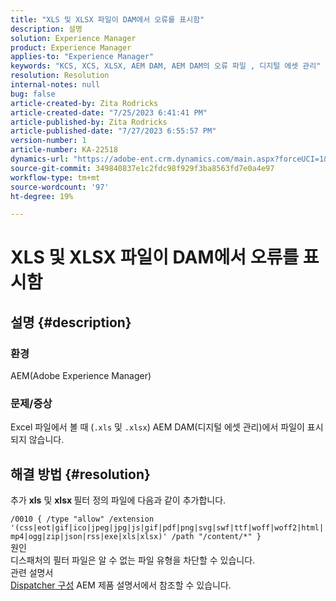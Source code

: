 ```yaml
---
title: "XLS 및 XLSX 파일이 DAM에서 오류를 표시함"
description: 설명
solution: Experience Manager
product: Experience Manager
applies-to: "Experience Manager"
keywords: "KCS, XCS, XLSX, AEM DAM, AEM DAM의 오류 파일 , 디지털 에셋 관리"
resolution: Resolution
internal-notes: null
bug: false
article-created-by: Zita Rodricks
article-created-date: "7/25/2023 6:41:41 PM"
article-published-by: Zita Rodricks
article-published-date: "7/27/2023 6:55:57 PM"
version-number: 1
article-number: KA-22518
dynamics-url: "https://adobe-ent.crm.dynamics.com/main.aspx?forceUCI=1&pagetype=entityrecord&etn=knowledgearticle&id=20505ee1-1a2b-ee11-bdf4-6045bd006b3d"
source-git-commit: 349840837e1c2fdc98f929f3ba8563fd7e0a4e97
workflow-type: tm+mt
source-wordcount: '97'
ht-degree: 19%

---
```


# XLS 및 XLSX 파일이 DAM에서 오류를 표시함

## 설명 {#description}


### 환경

AEM(Adobe Experience Manager)

### 문제/증상

Excel 파일에서 볼 때 (`.xls` 및 `.xlsx`) AEM DAM(디지털 에셋 관리)에서 파일이 표시되지 않습니다.


## 해결 방법 {#resolution}


추가 <b>xls</b> 및 <b>xlsx </b>필터 정의 파일에 다음과 같이 추가합니다.

`/0010 { /type "allow" /extension '(css|eot|gif|ico|jpeg|jpg|js|gif|pdf|png|svg|swf|ttf|woff|woff2|html|mp4|ogg|zip|json|rss|exe|xls|xlsx)' /path "/content/*" }`
<br>원인<br>
디스패처의 필터 파일은 알 수 없는 파일 유형을 차단할 수 있습니다.
<br>관련 설명서<br>
[Dispatcher 구성](https://experienceleague.adobe.com/docs/experience-manager-dispatcher/using/configuring/dispatcher-configuration.html?lang=ko-KR) AEM 제품 설명서에서 참조할 수 있습니다.
<br> <br>

